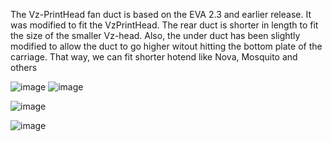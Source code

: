The Vz-PrintHead fan duct is based on the EVA 2.3 and earlier release. It was modified to fit the VzPrintHead. The rear duct is shorter in length to fit the size of the smaller Vz-head.
Also, the under duct has been slightly modified to allow the duct to go higher witout hitting the bottom plate of the carriage. That way, we can fit shorter hotend like Nova, Mosquito and others

![image](https://user-images.githubusercontent.com/37383368/150803820-53103345-f7ea-4369-98e3-482ffbf9c41c.png)
![image](https://user-images.githubusercontent.com/37383368/150804338-f9d8e334-b7ef-4e4b-b8b4-07526e15d9e6.png)

![image](https://user-images.githubusercontent.com/37383368/156392760-19fc2a83-dfc6-4e49-bda1-b9b8deeb01ea.png)


![image](https://user-images.githubusercontent.com/37383368/150802018-e23fbd8f-91f2-4e50-89f0-5685d730d96d.png)

